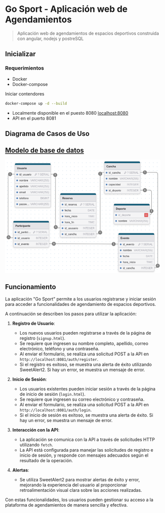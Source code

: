 # Go Sport - Aplicación web de Agendamientos

> Aplicación web de agendamientos de espacios deportivos construida
> con angular, nodejs y postreSQL

## Inicializar

### Requerimientos

- Docker
- Docker-compose

Iniciar contendores

```sh
docker-compose up -d --build
```

- Localmente disponible en el puesto 8080 [localhost:8080](http://localhost:8080/)
- API en el puerto 8081

## Diagrama de Casos de Uso

## [Modelo de base de datos](./DataBase/README.md)

![dbDiagram](./resources/DbDiagrampng)

## Funcionamiento

La aplicación "Go Sport" permite a los usuarios registrarse y iniciar
sesión para acceder a funcionalidades de agendamiento de espacios deportivos.

A continuación se describen los pasos para utilizar la aplicación:

1. **Registro de Usuario**:

   - Los nuevos usuarios pueden registrarse a través de la página de registro (`signup.html`).
   - Se requiere que ingresen su nombre completo, apellido, correo electrónico,
     teléfono y una contraseña.
   - Al enviar el formulario, se realiza una solicitud POST a la API en
     `http://localhost:8081/auth/register`.
   - Si el registro es exitoso, se muestra una alerta de éxito utilizando SweetAlert2.
     Si hay un error, se muestra un mensaje de error.

2. **Inicio de Sesión**:

   - Los usuarios existentes pueden iniciar sesión a través de la página
     de inicio de sesión (`login.html`).
   - Se requiere que ingresen su correo electrónico y contraseña.
   - Al enviar el formulario, se realiza una solicitud POST a la API en `http://localhost:8081/auth/login`.
   - Si el inicio de sesión es exitoso, se muestra una alerta de éxito.
     Si hay un error, se muestra un mensaje de error.

3. **Interacción con la API**:

   - La aplicación se comunica con la API a través de solicitudes HTTP
     utilizando `fetch`.
   - La API está configurada para manejar las solicitudes de registro e inicio
     de sesión, y responde con mensajes adecuados según el resultado de la operación.

4. **Alertas**:
   - Se utiliza SweetAlert2 para mostrar alertas de éxito y error, mejorando
     la experiencia del usuario al proporcionar retroalimentación visual
     clara sobre las acciones realizadas.

Con estas funcionalidades, los usuarios pueden gestionar su acceso a la
plataforma de agendamientos de manera sencilla y efectiva.
